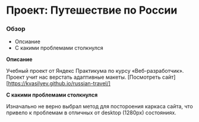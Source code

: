 # Проект: Путешествие по России

### Обзор
* Опсиание
* С какими проблемами столкнулся

**Описание**

Учебный проект от Яндекс Практикума по курсу «Веб-разработчик». Проект учит нас верстать адаптивные макеты.
[Посмотреть сайт][https://kvasilyev.github.io/russian-travel/]

**С какими проблемами столкнулся**

Изначально не верно выбрал метод для постороения каркаса сайта, что привело к проблемам в отличных от desktop (1280px) состояниях.



